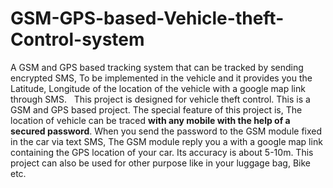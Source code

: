 # GSM-GPS-based-Vehicle-theft-Control-system
A  GSM  and  GPS  based  tracking  system  that  can  be  tracked  by  sending  encrypted SMS,  To  be  implemented  in  the  vehicle  and  it  provides  you  the  Latitude,  Longitude of   the   location   of   the   vehicle   with   a   google   map   link   through   SMS.   This project is designed for vehicle theft control. This is a GSM and GPS based project. The special feature of this project is, The location of vehicle can be traced **with any mobile with the help of a secured password**. When you send the password to the GSM module fixed in the car via text SMS, The GSM module reply you a with a google map link containing the GPS location of your car.
Its accuracy is about 5-10m.
This project can also be used for other purpose like in your luggage bag, Bike etc.
